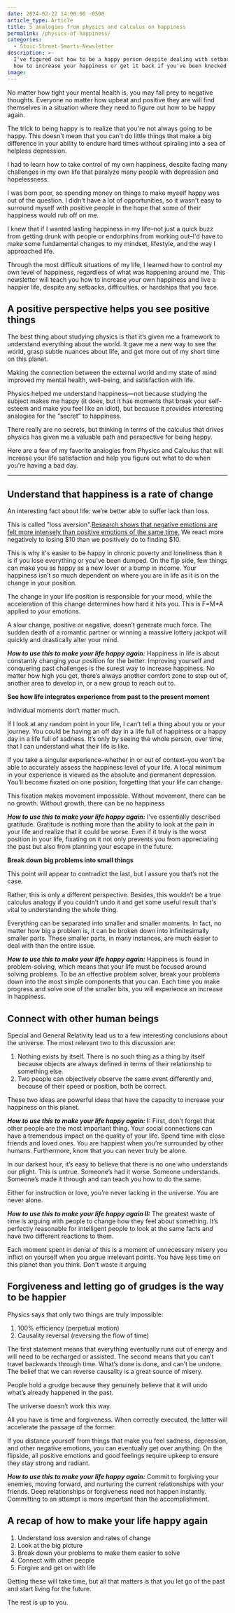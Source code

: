 ```yaml
---
date: 2024-02-22 14:00:00 -0500
article_type: Article
title: 5 analogies from physics and calculus on happiness
permalink: /physics-of-happiness/
categories:
  - Stoic-Street-Smarts-Newsletter
description: >-
  I've figured out how to be a happy person despite dealing with setbacks. Learn
  how to increase your happiness or get it back if you've been knocked down.
image:
---
```

No matter how tight your mental health is, you may fall prey to negative thoughts. Everyone no matter how upbeat and positive they are will find themselves in a situation where they need to figure out how to be happy again.

The trick to being happy is to realize that you're not always going to be happy. This doesn't mean that you can't do little things that make a big difference in your ability to endure hard times without spiraling into a sea of helpless depression.

I had to learn how to take control of my own happiness, despite facing many challenges in my own life that paralyze many people with depression and hopelessness.

I was born poor, so spending money on things to make myself happy was out of the question. I didn't have a lot of opportunities, so it wasn't easy to surround myself with positive people in the hope that some of their happiness would rub off on me.

I knew that if I wanted lasting happiness in my life–not just a quick buzz from getting drunk with people or endorphins from working out–I'd have to make some fundamental changes to my mindset, lifestyle, and the way I approached life.

Through the most difficult situations of my life, I learned how to control my own level of happiness, regardless of what was happening around me. This newsletter will teach you how to increase your own happiness and live a happier life, despite any setbacks, difficulties, or hardships that you face.

## **A positive perspective helps you see positive things**

The best thing about studying physics is that it’s given me a framework to understand everything about the world. It gave me a new way to see the world, grasp subtle nuances about life, and get more out of my short time on this planet.

Making the connection between the external world and my state of mind improved my mental health, well-being, and satisfaction with life.

Physics helped me understand happiness—not because studying the subject makes me happy (it does, but it has moments that break your self-esteem and make you feel like an idiot), but because it provides interesting analogies for the “secret” to happiness.

There really are no secrets, but thinking in terms of the calculus that drives physics has given me a valuable path and perspective for being happy.

Here are a few of my favorite analogies from Physics and Calculus that will increase your life satisfaction and help you figure out what to do when you're having a bad day.



---

## **Understand that happiness is a rate of change**

An interesting fact about life: we’re better able to suffer lack than loss.

This is called "loss aversion".[Research shows that negative emotions are felt more intensely than positive emotions of the same time.](https://www.psychologytoday.com/us/blog/science-choice/201803/what-is-loss-aversion) We react more negatively to losing $10 than we positively do to finding $10.

This is why it's easier to be happy in chronic poverty and loneliness than it is if you lose everything or you've been dumped. On the flip side, few things can make you as happy as a new lover or a bump in income. Your happiness isn’t so much dependent on where you are in life as it is on the change in your position.

The change in your life position is responsible for your mood, while the acceleration of this change determines how hard it hits you. This is F=M\*A applied to your emotions.

A slow change, positive or negative, doesn’t generate much force. The sudden death of a romantic partner or winning a massive lottery jackpot will quickly and drastically alter your mind.

***How to use this to make your life happy again:*** Happiness in life is about constantly changing your position for the better. Improving yourself and conquering past challenges is the surest way to increase happiness. No matter how high you get, there’s always another comfort zone to step out of, another area to develop in, or a new group to reach out to.&nbsp;

**See how life integrates experience from past to the present moment**

Individual moments don’t matter much.

If I look at any random point in your life, I can’t tell a thing about you or your journey. You could be having an off day in a life full of happiness or a happy day in a life full of sadness. It’s only by seeing the whole person, over time, that I can understand what their life is like.

If you take a singular experience–whether in or out of context–you won’t be able to accurately assess the happiness level of your life. A local minimum in your experience is viewed as the absolute and permanent depression. You’ll become fixated on one position, forgetting that your life can change.

This fixation makes movement impossible. Without movement, there can be no growth. Without growth, there can be no happiness

***How to use this to make your life happy again:*** I’ve essentially described gratitude. Gratitude is nothing more than the ability to look at the pain in your life and realize that it could be worse. Even if it truly is the worst position in your life, fixating on it not only prevents you from appreciating the past but also from planning your escape in the future.&nbsp;

**Break down big problems into small things**

This point will appear to contradict the last, but I assure you that’s not the case.

Rather, this is only a different perspective. Besides, this wouldn’t be a true calculus analogy if you couldn’t undo it and get some useful result that's vital to understanding the whole thing.

Everything can be separated into smaller and smaller moments. In fact, no matter how big a problem is, it can be broken down into infinitesimally smaller parts. These smaller parts, in many instances, are much easier to deal with than the entire issue.

***How to use this to make your life happy again:*** Happiness is found in problem-solving, which means that your life must be focused around solving problems. To be an effective problem solver, break your problems down into the most simple components that you can. Each time you make progress and solve one of the smaller bits, you will experience an increase in happiness.

## **Connect with other human beings**

Special and General Relativity lead us to a few interesting conclusions about the universe. The most relevant two to this discussion are:

1. Nothing exists by itself. There is no such thing as a thing by itself because objects are always defined in terms of their relationship to something else.
2. Two people can objectively observe the same event differently and, because of their speed or position, both be correct.

These two ideas are powerful ideas that have the capacity to increase your happiness on this planet.

***How to use this to make your life happy again:*** **I:** First, don’t forget that other people are the most important thing. Your social connections can have a tremendous impact on the quality of your life. Spend time with close friends and loved ones. You are happiest when you’re surrounded by other humans. Furthermore, know that you can never truly be alone.

In our darkest hour, it’s easy to believe that there is no one who understands our plight. This is untrue. Someone’s had it worse. Someone understands. Someone’s made it through and can teach you how to do the same.

Either for instruction or love, you’re never lacking in the universe. You are never alone.

***How to use this to make your life happy again II:*** The greatest waste of time is arguing with people to change how they feel about something. It’s perfectly reasonable for intelligent people to look at the same facts and have two different reactions to them.

Each moment spent in denial of this is a moment of unnecessary misery you inflict on yourself when you argue irrelevant points. You have less time on this planet than you think. Don't waste it arguing

## **Forgiveness and letting go of grudges is the way to be happier**

Physics says that only two things are truly impossible:

1. 100% efficiency (perpetual motion)
2. Causality reversal (reversing the flow of time)

The first statement means that everything eventually runs out of energy and will need to be recharged or assisted. The second means that you can’t travel backwards through time. What’s done is done, and can’t be undone. The belief that we can reverse causality is a great source of misery.

People hold a grudge because they genuinely believe that it will undo what’s already happened in the past.

The universe doesn’t work this way.

All you have is time and forgiveness. When correctly executed, the latter will accelerate the passage of the former.

If you distance yourself from things that make you feel sadness, depression, and other negative emotions, you can eventually get over anything. On the flipside, all positive emotions and good feelings require upkeep to ensure they stay strong and radiant.

***How to use this to make your life happy again:*** Commit to forgiving your enemies, moving forward, and nurturing the current relationships with your friends. Deep relationships or forgiveness need not happen instantly. Committing to an attempt is more important than the accomplishment.

## **A recap of how to make your life happy again**

1. Understand loss aversion and rates of change
2. Look at the big picture
3. Break down your problems to make them easier to solve
4. Connect with other people
5. Forgive and get on with life

Getting these will take time, but all that matters is that you let go of the past and start living for the future.

The rest is up to you.